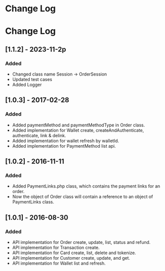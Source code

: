 # Change Log
# Change Log
## [1.1.2] - 2023-11-2p
### Added
- Changed class name Session -> OrderSession
- Updated test cases
- Added Logger

## [1.0.3] - 2017-02-28
### Added
- Added paymentMethod and paymentMethodType in Order class.
- Added implementation for Wallet create, createAndAuthenticate, authenticate, link & delink.
- Added implementation for wallet refresh by walletId.
- Added implementation for PaymentMethod list api.

## [1.0.2] - 2016-11-11
### Added
- Added PaymentLinks.php class, which contains the payment links for an order.
- Now the object of Order class will contain a reference to an object of PaymentLinks class.

## [1.0.1] - 2016-08-30
### Added
- API implementation for Order create, update, list, status and refund.
- API implementation for Transaction create.
- API implementation for Card create, list, delete and tokenize.
- API implementation for Customer create, update, and get.
- API implementation for Wallet list and refresh.
